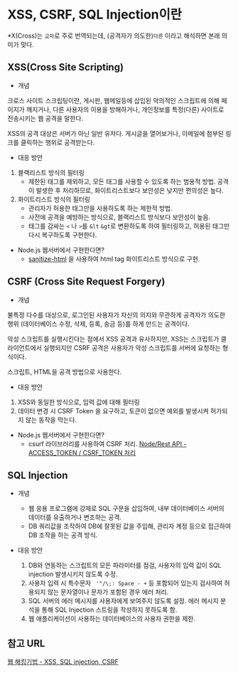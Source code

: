 # XSS, CSRF, SQL Injection이란

*X(Cross)는 `교차`로 주로 번역되는데, (공격자가 의도한)`다른` 이라고 해석하면 본래 의미가 맞다.

## XSS(Cross Site Scripting)

- 개념
  
크로스 사이트 스크립팅이란, 게시판, 웹메일등에 삽입된 악의적인 스크립트에 의해 페이지가 깨지거나, 다른 사용자의 이용을 방해하거나, 개인정보를 특정(다른) 사이트로 전송시키는 웹 공격을 말한다.

XSS의 공격 대상은 서버가 아닌 일반 유저다. 게시글을 열어보거나, 이메일에 첨부된 링크를 클릭하는 행위로 공격받는다.

- 대응 방안

1. 블랙리스트 방식의 필터링
   - 제한된 태그를 제외하고, 모든 태그를 사용할 수 있도록 하는 범용적 방법. 공격이 발생한 후 처리하므로, 화이트리스트보다 보안성은 낮지만 편의성은 높다.
2. 화이트리스트 방식의 필터링
   - 관리자가 허용한 태그만을 사용하도록 하는 제한적 방법.
   - 사전에 공격을 예방하는 방식으로, 블랙리스트 방식보다 보안성이 높음.
   - 태그를 감싸는 `<` 나 `>`를 `&lt` `&gt`로 변환하도록 하여 필터링하고, 허용된 태그만 다시 복구하도록 구현한다.

- Node.js 웹서버에서 구현한다면?
  - [sanitize-html](https://www.npmjs.com/package/sanitize-html) 을 사용하여 html tag 화이트리스트 방식으로 구현.

## CSRF (Cross Site Request Forgery)

- 개념

불특정 다수를 대상으로, 로그인된 사용자가 자신의 의지와 무관하게 공격자가 의도한 행위 (데이터베이스 수정, 삭제, 등록, 송금 등)를 하게 만드는 공격이다.

악성 스크립트를 실행시킨다는 점에서 XSS 공격과 유사하지만, XSS는 스크립트가 클라이언트에서 실행되지만 CSRF 공격은 사용자가 악성 스크립트를 서버에 요청하는 형식이다.

스크립트, HTML을 공격 방법으로 사용한다.

- 대응 방안

1. XSS와 동일한 방식으로, 입력 값에 대해 필터링
2. 데이터 변경 시 CSRF Token 을 요구하고, 토큰이 없으면 예외를 발생시켜 허가되지 않는 동작을 막는다.

- Node.js 웹서버에서 구현한다면?
  - csurf 라이브러리를 사용하여 CSRF 처리. [Node/Rest API -  ACCESS_TOKEN / CSRF_TOKEN 처리](https://as-you-say.tistory.com/253)

## SQL Injection

- 개념
  - 웹 응용 프로그램에 강제로 SQL 구문을 삽입하여, 내부 데이터베이스 서버의 데이터를 유출하거나 변조하는 공격.
  - DB 쿼리값을 조작하여 DB에 잘못된 값을 주입해, 관리자 계정 등으로 접근하여 DB 조작을 하는 공격 방식.

- 대응 방안
  
  1. DB와 연동하는 스크립트의 모든 파라미터를 점검, 사용자의 입력 값이 SQL injection 발생시키지 않도록 수정.
  2. 사용자 입력 시 특수문자 ` '"/\;: Space - +` 등 포함되어 있는지 검사하여 허용되지 않는 문자열이나 문자가 포함된 경우 에러 처리.
  3. SQL 서버의 에러 메시지를 사용자에게 보여주지 않도록 설정. 에러 메시지 분석을 통해 SQL Injection 스트링을 작성하지 못하도록 함.
  4. 웹 애플리케이션이 사용하는 데이터베이스의 사용자 권한을 제한.

## 참고 URL

[웹 해킹기법 - XSS, SQL injection, CSRF](https://blog.naver.com/sksk3479/221107055392)